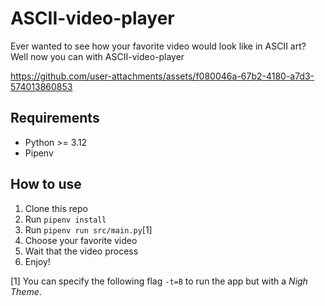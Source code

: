 # ASCII-video-player
Ever wanted to see how your favorite video would look like in ASCII art? Well now you can with ASCII-video-player

https://github.com/user-attachments/assets/f080046a-67b2-4180-a7d3-574013860853

## Requirements
* Python >= 3.12
* Pipenv

## How to use
1. Clone this repo
2. Run `pipenv install`
3. Run `pipenv run src/main.py`[1]
4. Choose your favorite video
5. Wait that the video process
6. Enjoy!

[1] You can specify the following flag `-t=B` to run the app but with a _Nigh Theme_.
